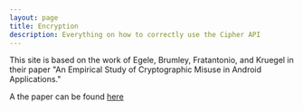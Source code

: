 ```yaml
---
layout: page
title: Encryption
description: Everything on how to correctly use the Cipher API
---
```


This site is based on the work of Egele, Brumley, Fratantonio, and Kruegel in their paper "An Empirical Study of Cryptographic Misuse in Android Applications."

A the paper can be found [here](https://www.cs.ucsb.edu/~chris/research/doc/ccs13_cryptolint.pdf "CRYPTOLINT")
